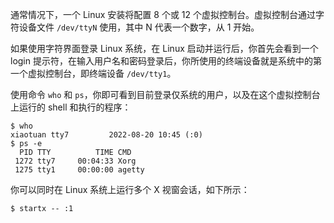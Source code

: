 通常情况下，一个 Linux 安装将配置 8 个或 12 个虚拟控制台。虚拟控制台通过字符设备文件 `/dev/ttyN` 使用，其中 N 代表一个数字，从 1 开始。

如果使用字符界面登录 Linux 系统，在 Linux 启动并运行后，你首先会看到一个 login 提示符，在输入用户名和密码登录后，你所使用的终端设备就是系统中的第一个虚拟控制台，即终端设备 `/dev/tty1`。

使用命令 `who` 和 `ps`，你即可看到目前登录仅系统的用户，以及在这个虚拟控制台上运行的 shell 和执行的程序：

```shell
$ who
xiaotuan tty7         2022-08-20 10:45 (:0)
$ ps -e
  PID TTY          TIME CMD
 1272 tty7     00:04:33 Xorg
 1275 tty1     00:00:00 agetty
```

你可以同时在 Linux 系统上运行多个 X 视窗会话，如下所示：

```shell
$ startx -- :1
```

